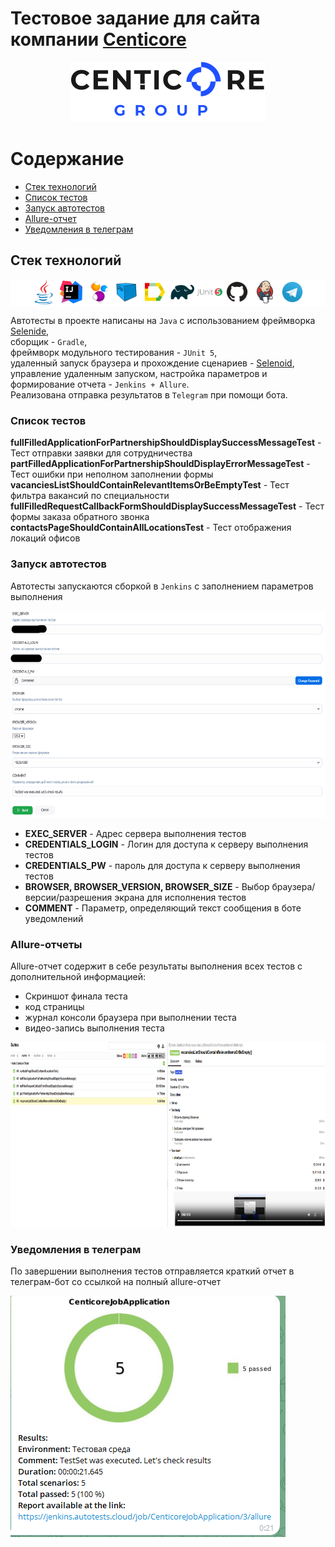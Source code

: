 # Тестовое задание для сайта компании [Centicore](https://centicore.ru/)

<p style="text-align:center">
<img src="media/Centicore.svg" height="96" width="310" style="background: #FFFFFF" alt="centicore_logo">
</p>

# Содержание
- [Стек технологий](#стек-технологий)
- [Список тестов](#список-тестов)
- [Запуск автотестов](#запуск-автотестов)
- [Allure-отчет](#allure-отчеты)
- [Уведомления в телеграм](#уведомления-в-телеграм)


## Стек технологий
<p style="background:#FFFFFF;text-align:center">
<a href="https://www.java.com/ru/"><img width="8%" title="Java" src="media/java-original.svg" alt="java_logo"></a>
<a href="https://www.jetbrains.com/idea/"><img width="8%" title="IntelliJ IDEA" src="media/intellij-original.svg" alt="intelliJIDEA_logo"></a>
<a href="https://selenide.org/"><img width="8%" title="Selenide" src="media/Selenide.svg" alt="selenide_logo"></a>
<a href="https://aerokube.com/selenoid/"><img width="8%" title="Selenoid" src="media/Selenoid.svg" alt="selenoid_logo"></a>
<a href="https://allurereport.org/"><img width="8%" title="Allure Report" src="media/Allure_Report.svg" alt="allure_logo"></a>
<a href="https://gradle.org/"><img width="8%" title="Gradle" src="media/Gradle.svg" alt="gradle_logo"></a>
<a href="https://junit.org/junit5/"><img width="8%" title="JUnit5" src="media/junit-original-wordmark.svg" alt="jUnit5_logo"></a>
<a href="https://github.com/"><img width="8%" title="GitHub" src="media/GitHub.svg" alt="gitHub_logo"></a>
<a href="https://www.jenkins.io/"><img width="8%" title="Jenkins" src="media/Jenkins.svg" alt="jenkins_logo"></a>
<a href="https://telegram.org/"><img width="8%" title="Telegram" src="media/Telegram.svg" alt="telegram_logo"></a>
</p>  

Автотесты в проекте написаны на <code>Java</code> с использованием фреймворка [Selenide](https://selenide.org/),  
сборщик - <code>Gradle</code>,  
фреймворк модульного тестирования - <code>JUnit 5</code>,  
удаленный запуск браузера и прохождение сценариев - [Selenoid](https://aerokube.com/selenoid/),  
управление удаленным запуском, настройка параметров и формирование отчета - <code>Jenkins + Allure</code>.  
Реализована отправка результатов в <code>Telegram</code> при помощи бота.

### Список тестов
**fullFilledApplicationForPartnershipShouldDisplaySuccessMessageTest** - Тест отправки заявки для сотрудничества
**partFilledApplicationForPartnershipShouldDisplayErrorMessageTest** - Тест ошибки при неполном заполнении формы
**vacanciesListShouldContainRelevantItemsOrBeEmptyTest** - Тест фильтра вакансий по специальности
**fullFilledRequestCallbackFormShouldDisplaySuccessMessageTest** - Тест формы заказа обратного звонка
**contactsPageShouldContainAllLocationsTest** - Тест отображения локаций офисов

### Запуск автотестов
Автотесты запускаются сборкой в <code>Jenkins</code> с заполнением параметров выполнения  

<p>
<img src="media/jenkinsBuildOptions.png" height="331" width="610" style="background: #FFFFFF" alt="jenkins_build_parameters">
</p>  

- **EXEC_SERVER** - Адрес сервера выполнения тестов
- **CREDENTIALS_LOGIN** - Логин для доступа к серверу выполнения тестов
- **CREDENTIALS_PW** - пароль для доступа к серверу выполнения тестов
- **BROWSER, BROWSER_VERSION, BROWSER_SIZE** - Выбор браузера/версии/разрешения экрана для исполнения тестов
- **COMMENT** - Параметр, определяющий текст сообщения в боте уведомлений

### Allure-отчеты

Allure-отчет содержит в себе результаты выполнения всех тестов с дополнительной информацией:
- Скриншот финала теста
- код страницы
- журнал консоли браузера при выполнении теста
- видео-запись выполнения теста

<p>
<img src="media/allureReportExample.png" height="296" width="884" style="background: #FFFFFF" alt="allure_report">
</p>  

### Уведомления в телеграм

По завершении выполнения тестов отправляется краткий отчет в телеграм-бот со ссылкой на полный allure-отчет

<p>
<img src="media/telegramNotification.png" style="background: #FFFFFF" alt="telegram_notification">
</p> 